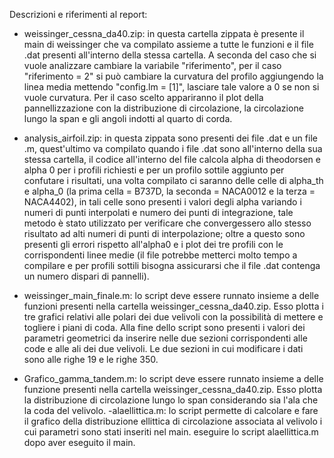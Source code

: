 Descrizioni e riferimenti al report:

- weissinger_cessna_da40.zip: in questa cartella zippata è presente il main di weissinger che va compilato assieme a tutte le funzioni e il file .dat presenti all'interno della stessa cartella. A seconda del caso che si vuole analizzare cambiare la variabile "riferimento", per il caso "riferimento = 2" si può cambiare la curvatura del profilo aggiungendo la linea media mettendo "config.lm = [1]", lasciare tale valore a 0 se non si vuole curvatura. Per il caso scelto appariranno il plot della pannellizzazione con la distribuzione di circolazione, la circolazione lungo la span e gli angoli indotti al quarto di corda.

- analysis_airfoil.zip: in questa zippata sono presenti dei file .dat e un file .m, quest'ultimo va compilato quando i file .dat sono all'interno della sua stessa cartella, il codice all'interno del file calcola alpha di theodorsen e alpha 0 per i profili richiesti e per un profilo sottile aggiunto per confutare i risultati, una volta compilato ci saranno delle celle di alpha_th e alpha_0 (la prima cella = B737D, la seconda = NACA0012 e la terza = NACA4402), in tali celle sono presenti i valori degli alpha variando i numeri di punti interpolati e numero dei punti di integrazione, tale metodo è stato utilizzato per verificare che convergessero allo stesso risultato ad alti numeri di punti di interpolazione; oltre a questo sono presenti gli errori rispetto all'alpha0 e i plot dei tre profili con le corrispondenti linee medie (il file potrebbe metterci molto tempo a compilare e per profili sottili bisogna assicurarsi che il file .dat contenga un numero dispari di pannelli).

- weissinger_main_finale.m: lo script deve essere runnato insieme a delle funzioni presenti nella cartella weissinger_cessna_da40.zip. Esso plotta i tre grafici relativi alle polari dei due velivoli con la possibilità di mettere e togliere i piani di coda. Alla fine dello script sono presenti i valori dei parametri geometrici da inserire nelle due sezioni corrispondenti alle code e alle ali dei due velivoli. Le due sezioni in cui modificare i dati sono alle righe 19 e le righe 350.

- Grafico_gamma_tandem.m: lo script deve essere runnato insieme a delle funzione presenti nella cartella weissinger_cessna_da40.zip. Esso plotta la distribuzione di circolazione lungo lo span considerando sia l'ala che la coda del velivolo. 
-alaellittica.m: lo script permette di calcolare e fare il grafico della distribuzione ellittica di circolazione associata al velivolo i cui parametri sono stati inseriti nel main. eseguire lo script alaellittica.m dopo aver eseguito il main.
